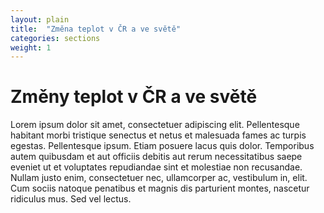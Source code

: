 ```yaml
---
layout: plain
title:  "Změna teplot v ČR a ve světě"
categories: sections
weight: 1
---
```


# Změny teplot v ČR a ve světě

Lorem ipsum dolor sit amet, consectetuer adipiscing elit. Pellentesque habitant morbi tristique senectus et netus et malesuada fames ac turpis egestas. Pellentesque ipsum. Etiam posuere lacus quis dolor. Temporibus autem quibusdam et aut officiis debitis aut rerum necessitatibus saepe eveniet ut et voluptates repudiandae sint et molestiae non recusandae. Nullam justo enim, consectetuer nec, ullamcorper ac, vestibulum in, elit. Cum sociis natoque penatibus et magnis dis parturient montes, nascetur ridiculus mus. Sed vel lectus.